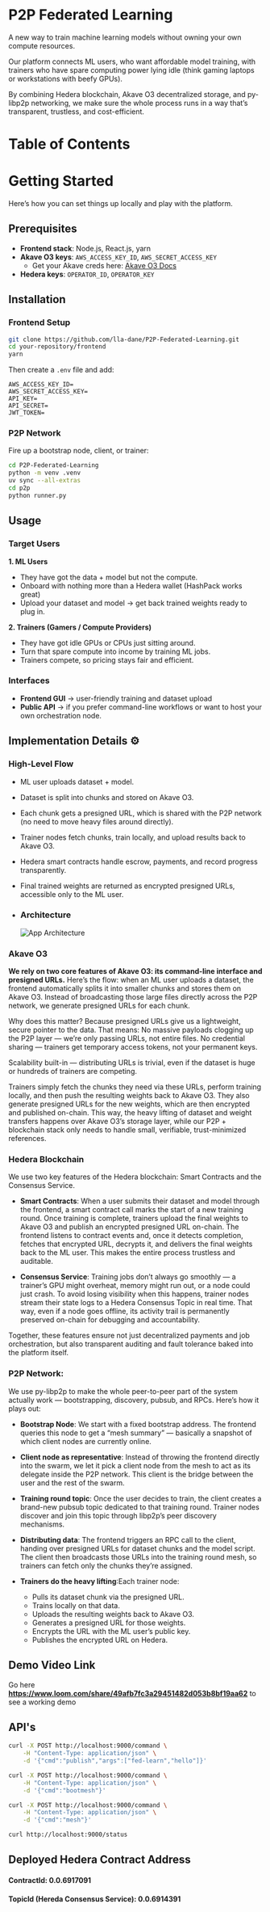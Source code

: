 # P2P Federated Learning

A new way to train machine learning models without owning your own compute resources.

Our platform connects ML users, who want affordable model training, with trainers who have spare computing power lying idle (think gaming laptops or workstations with beefy GPUs).

By combining Hedera blockchain, Akave O3 decentralized storage, and py-libp2p networking, we make sure the whole process runs in a way that’s transparent, trustless, and cost-efficient.


# Table of Contents



# Getting Started

Here’s how you can set things up locally and play with the platform.

## Prerequisites  

- **Frontend stack**: Node.js, React.js, yarn  
- **Akave O3 keys**: `AWS_ACCESS_KEY_ID`, `AWS_SECRET_ACCESS_KEY`  
  - Get your Akave creds here: [Akave O3 Docs](https://docs.akave.xyz/akave-o3/introduction/akave-environment/)  
- **Hedera keys**: `OPERATOR_ID`, `OPERATOR_KEY`  

## Installation

### Frontend Setup

```bash
git clone https://github.com/lla-dane/P2P-Federated-Learning.git
cd your-repository/frontend
yarn
```

Then create a `.env` file and add:
```env
AWS_ACCESS_KEY_ID=
AWS_SECRET_ACCESS_KEY=
API_KEY=
API_SECRET=
JWT_TOKEN=
``` 

### P2P Network
Fire up a bootstrap node, client, or trainer:
```bash
cd P2P-Federated-Learning
python -m venv .venv 
uv sync --all-extras
cd p2p
python runner.py
```

## Usage

### Target Users

**1. ML Users**
- They have got the data + model but not the compute.
- Onboard with nothing more than a Hedera wallet (HashPack works great)
- Upload your dataset and model → get back trained weights ready to plug in.

**2. Trainers (Gamers / Compute Providers)**

- They have got idle GPUs or CPUs just sitting around.
- Turn that spare compute into income by training ML jobs.
- Trainers compete, so pricing stays fair and efficient.

### Interfaces
- **Frontend GUI** -> user-friendly training and dataset upload
- **Public API** -> if you prefer command-line workflows or want to host your own orchestration node.

## Implementation Details ⚙️

### High-Level Flow

- ML user uploads dataset + model.
- Dataset is split into chunks and stored on Akave O3.
- Each chunk gets a presigned URL, which is shared with the P2P network (no need to move heavy files around directly).
- Trainer nodes fetch chunks, train locally, and upload results back to Akave O3.
- Hedera smart contracts handle escrow, payments, and record progress transparently.
- Final trained weights are returned as encrypted presigned URLs, accessible only to the ML user.

- ### Architecture
  ![App Architecture](./images/app_arch.png)
  
### Akave O3

**We rely on two core features of Akave O3: its command-line interface and presigned URLs.**
Here’s the flow: when an ML user uploads a dataset, the frontend automatically splits it into smaller chunks and stores them on Akave O3. Instead of broadcasting those large files directly across the P2P network, we generate presigned URLs for each chunk.

Why does this matter? Because presigned URLs give us a lightweight, secure pointer to the data. That means:
No massive payloads clogging up the P2P layer — we’re only passing URLs, not entire files.
No credential sharing — trainers get temporary access tokens, not your permanent keys.

Scalability built-in — distributing URLs is trivial, even if the dataset is huge or hundreds of trainers are competing.

Trainers simply fetch the chunks they need via these URLs, perform training locally, and then push the resulting weights back to Akave O3. They also generate presigned URLs for the new weights, which are then encrypted and published on-chain.
This way, the heavy lifting of dataset and weight transfers happens over Akave O3’s storage layer, while our P2P + blockchain stack only needs to handle small, verifiable, trust-minimized references.


### Hedera Blockchain

We use two key features of the Hedera blockchain: Smart Contracts and the Consensus Service.

- **Smart Contracts**:
When a user submits their dataset and model through the frontend, a smart contract call marks the start of a new training round. Once training is complete, trainers upload the final weights to Akave O3 and publish an encrypted presigned URL on-chain. The frontend listens to contract events and, once it detects completion, fetches that encrypted URL, decrypts it, and delivers the final weights back to the ML user. This makes the entire process trustless and auditable.

- **Consensus Service**:
Training jobs don’t always go smoothly — a trainer’s GPU might overheat, memory might run out, or a node could just crash. To avoid losing visibility when this happens, trainer nodes stream their state logs to a Hedera Consensus Topic in real time. That way, even if a node goes offline, its activity trail is permanently preserved on-chain for debugging and accountability.

Together, these features ensure not just decentralized payments and job orchestration, but also transparent auditing and fault tolerance baked into the platform itself.

### P2P Network:
We use py-libp2p to make the whole peer-to-peer part of the system actually work — bootstrapping, discovery, pubsub, and RPCs. Here’s how it plays out:

- **Bootstrap Node**: We start with a fixed bootstrap address. The frontend queries this node to get a “mesh summary” — basically a snapshot of which client nodes are currently online.

- **Client node as representative**: Instead of throwing the frontend directly into the swarm, we let it pick a client node from the mesh to act as its delegate inside the P2P network. This client is the bridge between the user and the rest of the swarm.

- **Training round topic**: Once the user decides to train, the client creates a brand-new pubsub topic dedicated to that training round. Trainer nodes discover and join this topic through libp2p’s peer discovery mechanisms.

- **Distributing data**: The frontend triggers an RPC call to the client, handing over presigned URLs for dataset chunks and the model script. The client then broadcasts those URLs into the training round mesh, so trainers can fetch only the chunks they’re assigned.

- **Trainers do the heavy lifting**:Each trainer node:

  - Pulls its dataset chunk via the presigned URL.
  - Trains locally on that data.
  - Uploads the resulting weights back to Akave O3.
  - Generates a presigned URL for those weights.
  - Encrypts the URL with the ML user’s public key.
  - Publishes the encrypted URL on Hedera.



## Demo Video Link

Go here **https://www.loom.com/share/49afb7fc3a29451482d053b8bf19aa62** to see a working demo

## API's

```bash
curl -X POST http://localhost:9000/command \
    -H "Content-Type: application/json" \
    -d '{"cmd":"publish","args":["fed-learn","hello"]}'

curl -X POST http://localhost:9000/command \
    -H "Content-Type: application/json" \
    -d '{"cmd":"bootmesh"}'

curl -X POST http://localhost:9000/command \
    -H "Content-Type: application/json" \
    -d '{"cmd":"mesh"}'

curl http://localhost:9000/status
```

## Deployed Hedera Contract Address

#### ContractId: 0.0.6917091
#### TopicId (Hereda Consensus Service): 0.0.6914391
